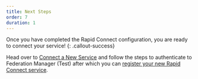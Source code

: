 ```yaml
---
title: Next Steps
order: 7
duration: 1
---
```


Once you have completed the Rapid Connect configuration, you are ready to connect your service!
{: .callout-success}

Head over to [Connect a New Service](/new_service) and follow the steps to authenticate to Federation Manager (Test) after which you can [register your new Rapid Connect service](/new_service/rapidconnect_register).
